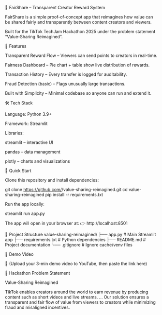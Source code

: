 🎉 FairShare – Transparent Creator Reward System

FairShare is a simple proof-of-concept app that reimagines how value can be shared fairly and transparently between content creators and viewers.

Built for the TikTok TechJam Hackathon 2025 under the problem statement “Value-Sharing Reimagined”.

🌟 Features

Transparent Reward Flow – Viewers can send points to creators in real-time.

Fairness Dashboard – Pie chart + table show live distribution of rewards.

Transaction History – Every transfer is logged for auditability.

Fraud Detection (basic) – Flags unusually large transactions.

Built with Simplicity – Minimal codebase so anyone can run and extend it.

🛠️ Tech Stack

Language: Python 3.9+

Framework: Streamlit

Libraries:

streamlit – interactive UI

pandas – data management

plotly – charts and visualizations

🚀 Quick Start

Clone this repository and install dependencies:

git clone https://github.com/<your-username>/value-sharing-reimagined.git
cd value-sharing-reimagined
pip install -r requirements.txt


Run the app locally:

streamlit run app.py


The app will open in your browser at:
👉 http://localhost:8501

📂 Project Structure
value-sharing-reimagined/
├── app.py              # Main Streamlit app
├── requirements.txt    # Python dependencies
├── README.md           # Project documentation
└── .gitignore          # Ignore cache/venv files

🎥 Demo Video

📌 (Upload your 3-min demo video to YouTube, then paste the link here)

📜 Hackathon Problem Statement

Value-Sharing Reimagined

TikTok enables creators around the world to earn revenue by producing content such as short videos and live streams. …
Our solution ensures a transparent and fair flow of value from viewers to creators while minimizing fraud and misaligned incentives.
